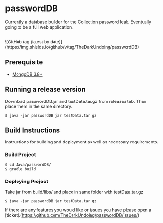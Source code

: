 # passwordDB
Currently a database builder for the Collection password leak.
Eventually going to be a full web application.

<br>
![GitHub tag (latest by date)](https://img.shields.io/github/v/tag/TheDarkUndoing/passwordDB)





## Prerequisite
- [MongoDB 3.8+](https://www.mongodb.com/download-center/community)

## Running a release version
Download passwordDB.jar and testData.tar.gz from releases tab.
Then place them in the same directory.
```
$ java -jar passwordDB.jar testData.tar.gz
```

## Build Instructions
Instructions for building and deployment as well as necessary requirements.

### Build Project
```
$ cd Java/passwordDB/
$ gradle build
```
### Deploying Project
Take jar from build/libs/ and place in same folder with testData.tar.gz
```
$ java -jar passwordDB.jar testData.tar.gz
```

If there are any features you would like or issues you have please open a [ticket].(https://github.com/TheDarkUndoing/passwordDB/issues/)
